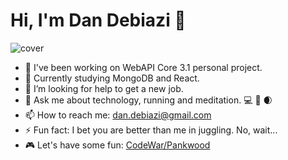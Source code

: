 # Hi, I'm Dan Debiazi :wave:

![cover](https://i.ibb.co/y0ZnWVW/template.jpg)

- 🔭 I've been working on WebAPI Core 3.1 personal project. 
- 🌱 Currently studying MongoDB and React.  
- 🤔 I’m looking for help to get a new job. 
- 💬 Ask me about technology, running and meditation. :computer: :running: :waxing_crescent_moon:
- 📫 How to reach me: dan.debiazi@gmail.com
- ⚡ Fun fact: I bet you are better than me in juggling. No, wait...
- :video_game: Let's have some fun: [CodeWar/Pankwood](https://www.codewars.com/users/Pankwood)
